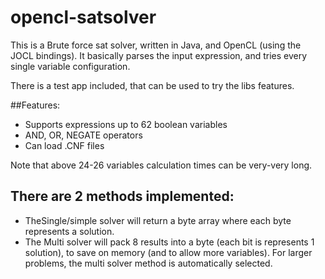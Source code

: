 # opencl-satsolver

This is a Brute force sat solver, written in Java, and OpenCL (using the JOCL bindings). It basically parses the input expression, and tries every single variable configuration.

There is a test app included, that can be used to try the libs features.

##Features:
  * Supports expressions up to 62 boolean variables
  * AND, OR, NEGATE operators
  * Can load .CNF files

Note that above 24-26 variables calculation times can be very-very long.



## There are 2 methods implemented:
 * TheSingle/simple solver will return a byte array where each byte represents a solution.
 * The Multi solver will pack 8 results into a byte (each bit is represents 1 solution), to save on memory (and to allow more variables). 
For larger problems, the multi solver method is automatically selected.
